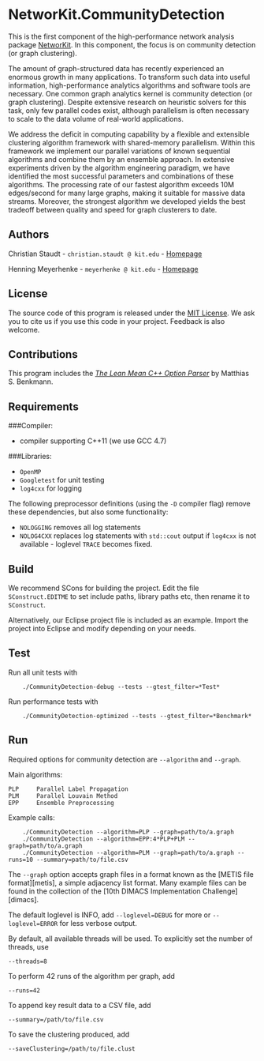 NetworKit.CommunityDetection
============================

This is the first component of the high-performance network analysis package [NetworKit][networkit]. In this component, the focus is on community detection (or graph clustering). 

 The amount of graph-structured data has recently experienced an enormous growth in many applications. To transform such data into useful information, high-performance analytics algorithms and software tools are necessary. One common graph analytics kernel is community detection (or graph clustering). Despite extensive research on heuristic solvers for this task, only few parallel codes exist, although parallelism is often necessary to scale to the data volume of real-world applications.

We address the deficit in computing capability by a flexible and extensible clustering algorithm framework with shared-memory parallelism. Within this framework we implement our parallel variations of known sequential algorithms and combine them by an ensemble approach. In extensive experiments driven by the algorithm engineering paradigm, we have identified the most successful parameters and combinations of these algorithms. The processing rate of our fastest algorithm exceeds 10M edges/second for many large graphs, making it suitable for massive data streams. Moreover, the strongest algorithm we developed yields the best tradeoff between quality and speed for graph clusterers to date. 

[networkit]: http://parco.iti.kit.edu/software/networkit.shtml 


Authors
-------

Christian Staudt - `christian.staudt @ kit.edu` - [Homepage](http://parco.iti.kit.edu/staudt/)


Henning Meyerhenke - `meyerhenke @ kit.edu` - [Homepage](http://parco.iti.kit.edu/henningm/)


License
-------

The source code of this program is released under the [MIT License][mitlicense].  We ask you to cite us if you use this code in your project. Feedback is also welcome.


Contributions
-------------

This program includes the *[The Lean Mean C++ Option Parser][optparse]* by Matthias S. Benkmann. 

[mitlicense]: http://opensource.org/licenses/MIT
[optparse]: http://optionparser.sourceforge.net/




Requirements
------------

###Compiler: 

- compiler supporting C++11 (we use GCC 4.7)


###Libraries:

- `OpenMP`	
- `Googletest` 	for unit testing
- `log4cxx` 	for logging

The following preprocessor definitions (using the `-D` compiler flag) remove these dependencies, but also some functionality:

- `NOLOGGING`	removes all log statements
- `NOLOG4CXX`	replaces log statements with `std::cout` output if `log4cxx` is not available - loglevel `TRACE` becomes fixed.


Build
-----

We recommend SCons for building the project. Edit the file `SConstruct.EDITME` to set include paths, library paths etc, then rename it to `SConstruct`.

Alternatively, our Eclipse project file is included as an example. Import the project into Eclipse and modify depending on your needs.


Test
----

Run all unit tests with 

		./CommunityDetection-debug --tests --gtest_filter=*Test*

Run performance tests with

		./CommunityDetection-optimized --tests --gtest_filter=*Benchmark*


Run
---

Required options for community detection are `--algorithm` and `--graph`.

Main algorithms:


	PLP		Parallel Label Propagation
	PLM		Parallel Louvain Method
	EPP		Ensemble Preprocessing

Example calls:


		./CommunityDetection --algorithm=PLP --graph=path/to/a.graph
		./CommunityDetection --algorithm=EPP:4*PLP+PLM --graph=path/to/a.graph
		./CommunityDetection --algorithm=PLM --graph=path/to/a.graph --runs=10 --summary=path/to/file.csv


The `--graph` option accepts graph files in a format known as the [METIS file format][metis], a simple adjacency list format. Many example files can be found in the collection of the [10th DIMACS Implementation Challenge][dimacs]. 

The default loglevel is INFO, add `--loglevel=DEBUG` for more or `--loglevel=ERROR` for less verbose output.

By default, all available threads will be used. To explicitly set the number of threads, use

	--threads=8

To perform 42 runs of the algorithm per graph, add

	--runs=42

To append key result data to a CSV file, add

	--summary=/path/to/file.csv

To save the clustering produced, add

	--saveClustering=/path/to/file.clust




